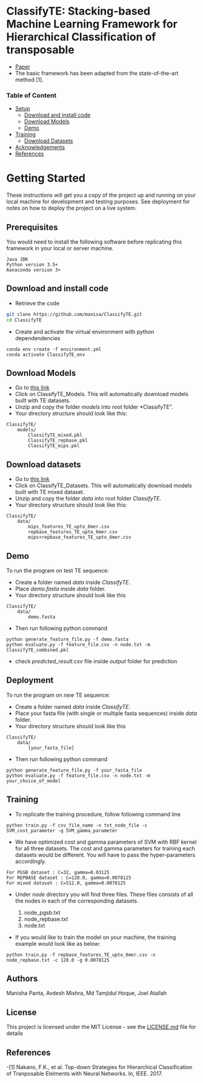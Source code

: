 # ClassifyTE: Stacking-based Machine Learning Framework for Hierarchical Classification of transposable 

- [Paper](https://arxiv.org/abs/1907.01674)
- The basic framework has been adapted from the state-of-the-art method [1].

### Table of Content
- [Setup](#getting-started)
	- [Download and install code](#download-and-install-code)
	- [Download Models](#download-models)
	- [Demo](#demo)
- [Training](#training)
	- [Download Datasets](#download-datasets)
- [Acknowledgements](#achknowledgement)
- [References](#references)


# Getting Started

These instructions will get you a copy of the project up and running on your local machine for development and testing purposes. See deployment for notes on how to deploy the project on a live system.

## Prerequisites

You would need to install the following software before replicating this framework in your local or server machine.

```
Java JDK
Python version 3.5+
Aanaconda version 3+
```

## Download and install code
- Retrieve the code
```sh
git clone https://github.com/manisa/ClassifyTE.git
cd ClassifyTE
```

- Create and activate the virtual environment with python dependendencies
```
conda env create -f environment.yml
conda activate ClassifyTE_env
```


## Download Models
- Go to [this link](https://drive.google.com/drive/folders/1JqbE1bl9k54hMiS4ffCWfYZjcDiFU68b?usp=sharing)
- Click on ClassifyTE_Models. This will automatically download models built with TE datasets.
- Unzip and copy the folder *models* into root folder *ClassifyTE".
- Your directory structure should look like this:

```
ClassifyTE/
	models/
		ClassifyTE_mixed.pkl
		ClassifyTE_repbase.pkl
		ClassifyTE_mips.pkl
```

## Download datasets
- Go to [this link](https://drive.google.com/drive/folders/1JqbE1bl9k54hMiS4ffCWfYZjcDiFU68b?usp=sharing)
- Click on ClassifyTE_Datasets. This will automatically download models built with TE mixed dataset.
- Unzip and copy the folder *data* into root folder *ClassifyTE*.
- Your directory structure should look like this:

```
ClassifyTE/
	data/
		mips_features_TE_upto_6mer.csv
		repbase_features_TE_upto_6mer.csv
		mips+repbase_features_TE_upto_6mer.csv
```
## Demo
To run the program on test TE sequence:
- Create a folder named *data* inside *ClassifyTE*.
- Place *demo.fasta* inside *data* folder.
- Your directory structure should look like this

```
ClassifyTE/
	data/
		demo.fasta
```
- Then run following python command
```
python generate_feature_file.py -f demo.fasta
python evaluate.py -f feature_file.csv -n node.txt -m ClassifyTE_combined.pkl
```
- check *predicted_result.csv* file inside *output* folder for prediction 

## Deployment
To run the program on *new* TE sequence:
- Create a folder named *data* inside *ClassifyTE*.
- Place your fasta file (with single or multiple fasta sequences) inside *data* folder.
- Your directory structure should look like this

```
ClassifyTE/
	data/
		[your_fasta_file]
```
- Then run following python command
```
python generate_feature_file.py -f your_fasta_file
python evaluate.py -f feature_file.csv -n node.txt -m your_choice_of_model
```

## Training
- To replicate the training procedure, follow following command line
```
python train.py -f csv_file_name -n txt_node_file -c SVM_cost_parameter -g SVM_gamma_parameter
```
- We have optimized cost and gamma parameters of SVM with RBF kernel for all three datasets. The cost and gamma parameters for training each datasets would be different. You will have to pass the hyper-parameters accordingly. 
```
For PGSB dataset : C=32, gamma=0.03125
For REPBASE dataset : C=128.0, gamma=0.0078125
For mixed dataset : C=512.0, gamma=0.0078125
```
- Under *node* directory you will find three files. These files consists of all the nodes in each of the corresponding datasets. 
	1.	node_pgsb.txt 
	2.	node_repbase.txt
	3.	node.txt

- If you would like to train the model on your machine, the training example would look like as below:
```
python train.py -f repbase_features_TE_upto_6mer.csv -n node_repbase.txt -c 128.0 -g 0.0078125
```

## Authors
Manisha Panta, Avdesh Mishra, Md Tamjidul Hoque, Joel Atallah
## License

This project is licensed under the MIT License - see the [LICENSE.md](LICENSE.md) file for details

## References
-[1] Nakano, F.K., et al. Top-down Strategies for Hierarchical Classification of Tranposable Elelments with Neural Networks. In, IEEE. 2017.

